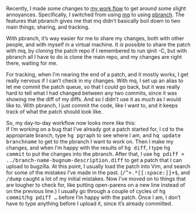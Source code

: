 <!--
.. title: More notes on Mercurial.
.. date: 2009-09-21 11:48:34
.. author: Blake Winton
.. tags: mercurial, hg, mq, pbranch, work, mozilla
-->

Recently, I made some changes to [my work flow](
http://weblog.latte.ca/blake/tech/thunderbird/mercurial) to get around
some slight annoyances.  Specifically, I switched from using [mq](
http://mercurial.selenic.com/wiki/MqExtension) to using [pbranch](
http://arrenbrecht.ch/mercurial/pbranch/).  The features that pbranch
gives me that mq didn’t basically boil down to two main things;
sharing, and tracking.

With pbranch, it’s way easier for me to share my changes, both with
other people, and with myself in a virtual machine.  It _is_ possible
to share the patch with mq, by cloning the patch repo if I remembered
to run qinit -C, but with pbranch all I have to do is clone the main
repo, and my changes are right there, waiting for me.

For tracking, when I’m nearing the end of a patch, and it mostly
works, I get really nervous if I can’t check in my changes.  With mq,
I set up an alias to let me commit the patch queue, so that I could go
back, but it was really hard to tell what I had changed between any
two commits, since it was showing me the diff of my diffs.  And so I
didn’t use it as much as I would like to.  With pbranch, I just commit
the code, like I want to, and it keeps track of what the patch should
look like.

So, my day-to-day workflow now looks more like this:<br/>
If I’m working on a bug that I’ve already got a patch started for, I
cd to the appropriate branch, type <tt>hg pgraph</tt> to see where I
am, and <tt>hq update branchname</tt> to get to the pbranch I want to
work on.  Then I make my changes, and when I’m happy with the results
of <tt>hg diff</tt>, I type <tt>hg commit</tt> to put the changes into
the pbranch.  After that, I use <tt>hg pdiff &gt;
../branch-name-bugnum-description.diff</tt> to get a patch that I can
upload to bugzilla.  At this point, I usually load the patch into Vim,
and search for some of the mistakes I’ve made in the past.
(<tt>/^+.*[[:space:]]\+$</tt>, and <tt>/dump</tt> caught a lot of my
initial mistakes.  Now I’ve moved on to things that are tougher to
check for, like putting open-parens on a new line instead of on the
previous line.)  I usually go through a couple of cycles of <tt>hg
commit</tt>/<tt>hg pdiff …</tt> before I’m happy with the patch.  Once
I am, I don’t have to type anything before I upload it, since it’s
already committed.

